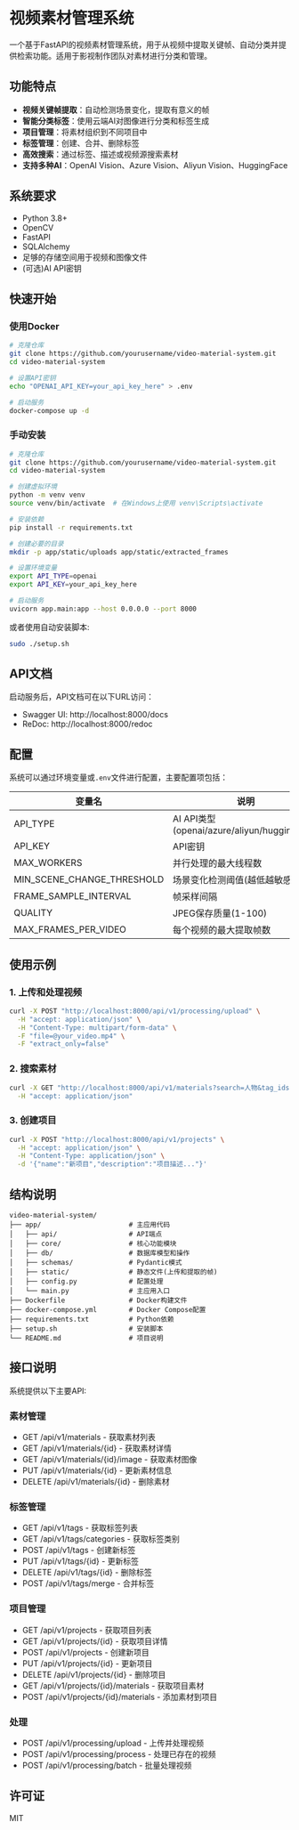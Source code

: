 # 视频素材管理系统

一个基于FastAPI的视频素材管理系统，用于从视频中提取关键帧、自动分类并提供检索功能。适用于影视制作团队对素材进行分类和管理。

## 功能特点

- **视频关键帧提取**：自动检测场景变化，提取有意义的帧
- **智能分类标签**：使用云端AI对图像进行分类和标签生成
- **项目管理**：将素材组织到不同项目中
- **标签管理**：创建、合并、删除标签
- **高效搜索**：通过标签、描述或视频源搜索素材
- **支持多种AI**：OpenAI Vision、Azure Vision、Aliyun Vision、HuggingFace

## 系统要求

- Python 3.8+
- OpenCV
- FastAPI
- SQLAlchemy
- 足够的存储空间用于视频和图像文件
- (可选)AI API密钥

## 快速开始

### 使用Docker

```bash
# 克隆仓库
git clone https://github.com/yourusername/video-material-system.git
cd video-material-system

# 设置API密钥
echo "OPENAI_API_KEY=your_api_key_here" > .env

# 启动服务
docker-compose up -d
```

### 手动安装

```bash
# 克隆仓库
git clone https://github.com/yourusername/video-material-system.git
cd video-material-system

# 创建虚拟环境
python -m venv venv
source venv/bin/activate  # 在Windows上使用 venv\Scripts\activate

# 安装依赖
pip install -r requirements.txt

# 创建必要的目录
mkdir -p app/static/uploads app/static/extracted_frames

# 设置环境变量
export API_TYPE=openai
export API_KEY=your_api_key_here

# 启动服务
uvicorn app.main:app --host 0.0.0.0 --port 8000
```

或者使用自动安装脚本:

```bash
sudo ./setup.sh
```

## API文档

启动服务后，API文档可在以下URL访问：

- Swagger UI: http://localhost:8000/docs
- ReDoc: http://localhost:8000/redoc

## 配置

系统可以通过环境变量或`.env`文件进行配置，主要配置项包括：

| 变量名 | 说明 | 默认值 |
|--------|------|--------|
| API_TYPE | AI API类型(openai/azure/aliyun/huggingface) | openai |
| API_KEY | API密钥 | - |
| MAX_WORKERS | 并行处理的最大线程数 | 4 |
| MIN_SCENE_CHANGE_THRESHOLD | 场景变化检测阈值(越低越敏感) | 30 |
| FRAME_SAMPLE_INTERVAL | 帧采样间隔 | 24 |
| QUALITY | JPEG保存质量(1-100) | 90 |
| MAX_FRAMES_PER_VIDEO | 每个视频的最大提取帧数 | 200 |

## 使用示例

### 1. 上传和处理视频

```bash
curl -X POST "http://localhost:8000/api/v1/processing/upload" \
  -H "accept: application/json" \
  -H "Content-Type: multipart/form-data" \
  -F "file=@your_video.mp4" \
  -F "extract_only=false"
```

### 2. 搜索素材

```bash
curl -X GET "http://localhost:8000/api/v1/materials?search=人物&tag_ids=1,5,8&skip=0&limit=20" \
  -H "accept: application/json"
```

### 3. 创建项目

```bash
curl -X POST "http://localhost:8000/api/v1/projects" \
  -H "accept: application/json" \
  -H "Content-Type: application/json" \
  -d '{"name":"新项目","description":"项目描述..."}'
```

## 结构说明

```
video-material-system/
├── app/                      # 主应用代码
│   ├── api/                  # API端点
│   ├── core/                 # 核心功能模块
│   ├── db/                   # 数据库模型和操作
│   ├── schemas/              # Pydantic模式
│   ├── static/               # 静态文件(上传和提取的帧)
│   ├── config.py             # 配置处理
│   └── main.py               # 主应用入口
├── Dockerfile                # Docker构建文件
├── docker-compose.yml        # Docker Compose配置
├── requirements.txt          # Python依赖
├── setup.sh                  # 安装脚本
└── README.md                 # 项目说明
```

## 接口说明

系统提供以下主要API:

### 素材管理
- GET /api/v1/materials - 获取素材列表
- GET /api/v1/materials/{id} - 获取素材详情
- GET /api/v1/materials/{id}/image - 获取素材图像
- PUT /api/v1/materials/{id} - 更新素材信息
- DELETE /api/v1/materials/{id} - 删除素材

### 标签管理
- GET /api/v1/tags - 获取标签列表
- GET /api/v1/tags/categories - 获取标签类别
- POST /api/v1/tags - 创建新标签
- PUT /api/v1/tags/{id} - 更新标签
- DELETE /api/v1/tags/{id} - 删除标签
- POST /api/v1/tags/merge - 合并标签

### 项目管理
- GET /api/v1/projects - 获取项目列表
- GET /api/v1/projects/{id} - 获取项目详情
- POST /api/v1/projects - 创建新项目
- PUT /api/v1/projects/{id} - 更新项目
- DELETE /api/v1/projects/{id} - 删除项目
- GET /api/v1/projects/{id}/materials - 获取项目素材
- POST /api/v1/projects/{id}/materials - 添加素材到项目

### 处理
- POST /api/v1/processing/upload - 上传并处理视频
- POST /api/v1/processing/process - 处理已存在的视频
- POST /api/v1/processing/batch - 批量处理视频

## 许可证

MIT